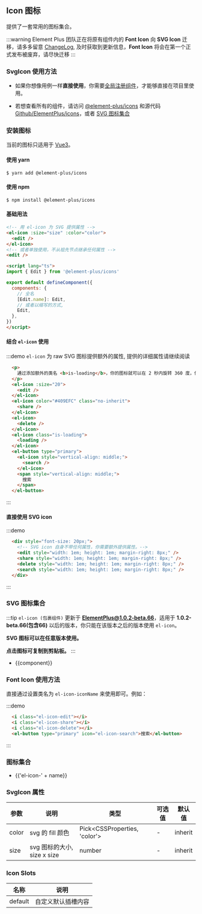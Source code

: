 ## Icon 图标

提供了一套常用的图标集合。

:::warning
Element Plus 团队正在将原有组件内的 **Font Icon** 向 **SVG Icon** 迁移，请多多留意 [ChangeLog](/#/zh-CN/component/changelog), 及时获取到更新信息，**Font Icon** 将会在第一个正式发布被废弃，请尽快迁移
:::

### SvgIcon 使用方法
- 如果你想像用例一样**直接使用**，你需要[全局注册组件](https://v3.vuejs.org/guide/component-registration.html#global-registration)，才能够直接在项目里使用。

- 若想查看所有的组件，请访问 [@element-plus/icons](https://unpkg.com/browse/@element-plus/icons@latest/lib/) 和源代码 [Github/ElementPlus/icons](https://github.com/element-plus/element-plus-icons)，或者 [SVG 图标集合](/#/zh-CN/component/icon#svg-tu-biao-ji-he)

### 安装图标
当前的图标只适用于 [Vue3](https://v3.vuejs.org)。
#### 使用 yarn
```shell
$ yarn add @element-plus/icons
```

#### 使用 npm
```shell
$ npm install @element-plus/icons
```
#### 基础用法

```html
<!-- 用 el-icon 为 SVG 提供属性 -->
<el-icon :size="size" :color="color">
  <edit />
</el-icon>
<!-- 或者单独使用，不从祖先节点继承任何属性 -->
<edit />

<script lang="ts">
import { Edit } from '@element-plus/icons'

export default defineComponent({
  components: {
    // 全名
    [Edit.name]: Edit,
    // 或者以缩写的方式,
    Edit,
  },
})
</script>

```

#### 结合 `el-icon` 使用
:::demo  `el-icon` 为 raw SVG 图标提供额外的属性, 提供的详细属性请继续阅读
```html
  <p>
    通过添加额外的类名 <b>is-loading</b>，你的图标就可以在 2 秒内旋转 360 度，但让你也可以自己改写想要的动画。
  </p>
  <el-icon :size="20">
    <edit />
  </el-icon>
  <el-icon color="#409EFC" class="no-inherit">
    <share />
  </el-icon>
  <el-icon>
    <delete />
  </el-icon>
  <el-icon class="is-loading">
    <loading />
  </el-icon>
  <el-button type="primary">
    <el-icon style="vertical-align: middle;">
      <search />
    </el-icon>
    <span style="vertical-align: middle;">
      搜索
    </span>
  </el-button>
```
:::

#### 直接使用 SVG icon

:::demo
```html
  <div style="font-size: 20px;">
    <!-- SVG icon 自身不带任何属性，你需要额外提供属性。-->
    <edit style="width: 1em; height: 1em; margin-right: 8px;" />
    <share style="width: 1em; height: 1em; margin-right: 8px;" />
    <delete style="width: 1em; height: 1em; margin-right: 8px;" />
    <search style="width: 1em; height: 1em; margin-right: 8px;" />
  </div>
```
:::

### SVG 图标集合
:::tip
`el-icon (包裹组件)` 更新于 **ElementPlus@1.0.2-beta.66**，适用于 **1.0.2-beta.66(包含66)** 以后的版本，你只能在该版本之后的版本使用 `el-icon`。

**SVG 图标可以在任意版本使用。**

**点击图标可复制到剪贴板。**
:::



<ul class="icon-list">
  <li
    v-for="component in $svgIcons"
    :key="component"
    @click="$copySvgIcon(component)">
    <span class="demo-svg-icon">
      <el-icon color="#000">
        <component :is="component" />
      </el-icon>
      <span class="icon-name">{{component}}</span>
    </span>
  </li>
</ul>

### Font Icon 使用方法

直接通过设置类名为 `el-icon-iconName` 来使用即可。例如：

:::demo
```html
  <i class="el-icon-edit"></i>
  <i class="el-icon-share"></i>
  <i class="el-icon-delete"></i>
  <el-button type="primary" icon="el-icon-search">搜索</el-button>
```
:::

### 图标集合

<ul class="icon-list">
  <li v-for="name in $icon" :key="name">
    <span>
      <i :class="'el-icon-' + name"></i>
      <span class="icon-name">{{'el-icon-' + name}}</span>
    </span>
  </li>
</ul>


### SvgIcon 属性
| 参数      | 说明    | 类型      | 可选值       | 默认值   |
|---------- |-------- |---------- |-------------  |-------- |
| color    | svg 的 fill 颜色 | Pick\<CSSProperties, 'color'\> | - | inherit |
| size | svg 图标的大小, size x size | number | - | inherit |

### Icon Slots
| 名称 | 说明 |
| ------ | -------- |
| default | 自定义默认插槽内容 |
